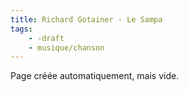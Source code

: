 ```yaml
---
title: Richard Gotainer - Le Sampa
tags:
    - -draft
    - musique/chanson
---
```


Page créée automatiquement, mais vide.
